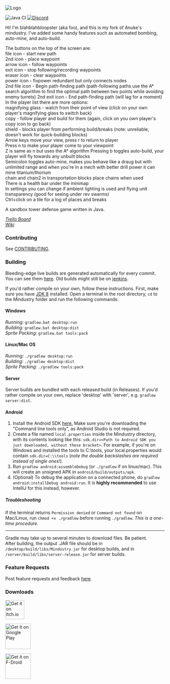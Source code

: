 ![Logo](core/assets-raw/sprites/ui/logo.png)

![Java CI](https://github.com/blahblahbloopster/mindustry-client/workflows/Java%20CI/badge.svg?branch=custom_client)
[![Discord](https://img.shields.io/discord/741710208501547161.svg)](https://discord.gg/rdv3sBW)

Hi!  I'm blahblahbloopster (aka foo), and this is my fork of Anuke's mindustry.  I've added some handy features such as automated bombing, auto-mine, and auto-build.

The buttons on the top of the screen are:<br>
file icon - start new path<br>
2nd icon - place waypoint<br>
arrow icon - follow waypoints<br>
exit icon - stop following/recording waypoints<br>
eraser icon - clear waypoints<br>
power icon - fixpower redundant but only connects nodes<br>
2nd file icon - Begin path-finding path (path-following paths use the A* search algorithm to find the optimal path between two points while avoiding enemy turrets)
2nd exit icon - End path-finding path (will lag for a moment)
In the player list there are more options:<br>
magnifying glass - watch from their point of view (click on your own player's magnifying glass to switch back)<br>
copy - follow player and build for them (again, click on you own player's copy icon to go back)<br>
shield - blocks player from performing build/breaks  (note: unreliable, doesn't work for quick-building blocks)<br>
Arrow keys move your view, press r to return to player<br>
Press n to make your player come to your viewpoint<br>
Z is same as n but uses the A* algorithm
Pressing b toggles auto-build, your player will fly towards any unbuilt blocks<br>
Semicolon toggles auto-mine, makes you behave like a draug but with unlimited range and when you're in a mech with better drill power it can mine titanium/thorium<br>
chain and chain2 in transportation blocks place chains when used<br>
There is a health bar under the minimap<br>
In settings you can change if ambient lighting is used and flying unit transparency (good for seeing under rev swarms)<br>
Ctrl+click on a tile for a log of places and breaks

A sandbox tower defense game written in Java.

_[Trello Board](https://trello.com/b/aE2tcUwF/mindustry-40-plans)_  
_[Wiki](https://mindustrygame.github.io/wiki)_ 

### Contributing

See [CONTRIBUTING](CONTRIBUTING.md).

### Building

Bleeding-edge live builds are generated automatically for every commit. You can see them [here](https://github.com/Anuken/MindustryBuilds/releases). Old builds might still be on [jenkins](https://jenkins.hellomouse.net/job/mindustry/).

If you'd rather compile on your own, follow these instructions.
First, make sure you have [JDK 8](https://adoptopenjdk.net/) installed. Open a terminal in the root directory, `cd` to the Mindustry folder and run the following commands:

#### Windows

_Running:_ `gradlew.bat desktop:run`  
_Building:_ `gradlew.bat desktop:dist`  
_Sprite Packing:_ `gradlew.bat tools:pack`

#### Linux/Mac OS

_Running:_ `./gradlew desktop:run`  
_Building:_ `./gradlew desktop:dist`  
_Sprite Packing:_ `./gradlew tools:pack`

#### Server

Server builds are bundled with each released build (in Releases). If you'd rather compile on your own, replace 'desktop' with 'server', e.g. `gradlew server:dist`.

#### Android

1. Install the Android SDK [here.](https://developer.android.com/studio#downloads) Make sure you're downloading the "Command line tools only", as Android Studio is not required.
2. Create a file named `local.properties` inside the Mindustry directory, with its contents looking like this: `sdk.dir=<Path to Android SDK you just downloaded, without these bracket>`. For example, if you're on Windows and installed the tools to C:\\tools, your local.properties would contain `sdk.dir=C:\\tools` (*note the double backslashes are required instead of single ones!*).
3. Run `gradlew android:assembleDebug` (or `./gradlew` if on linux/mac). This will create an unsigned APK in `android/build/outputs/apk`.
4. (Optional) To debug the application on a connected phone, do `gradlew android:installDebug android:run`. It is **highly recommended** to use IntelliJ for this instead, however.

##### Troubleshooting

If the terminal returns `Permission denied` or `Command not found` on Mac/Linux, run `chmod +x ./gradlew` before running `./gradlew`. *This is a one-time procedure.*

---

Gradle may take up to several minutes to download files. Be patient. <br>
After building, the output .JAR file should be in `/desktop/build/libs/Mindustry.jar` for desktop builds, and in `/server/build/libs/server-release.jar` for server builds.

### Feature Requests

Post feature requests and feedback [here](https://github.com/Anuken/Mindustry-Suggestions/issues/new/choose).

### Downloads

[<img src="https://static.itch.io/images/badge.svg"
     alt="Get it on Itch.io"
     height="60">](https://anuke.itch.io/mindustry)

[<img src="https://play.google.com/intl/en_us/badges/images/generic/en-play-badge.png"
     alt="Get it on Google Play"
     height="80">](https://play.google.com/store/apps/details?id=io.anuke.mindustry)

[<img src="https://fdroid.gitlab.io/artwork/badge/get-it-on.png"
     alt="Get it on F-Droid"
     height="80">](https://f-droid.org/packages/io.anuke.mindustry/)
